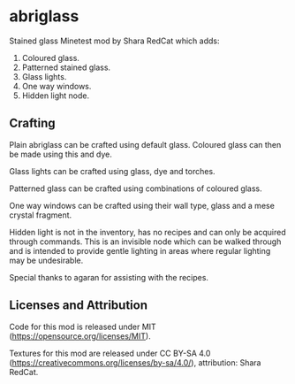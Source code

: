abriglass
===

Stained glass Minetest mod by Shara RedCat which adds:
1. Coloured glass.
2. Patterned stained glass.
3. Glass lights.
4. One way windows. 
5. Hidden light node.


Crafting
---------

Plain abriglass can be crafted using default glass. Coloured glass can then be made using this and dye. 

Glass lights can be crafted using glass, dye and torches.

Patterned glass can be crafted using combinations of coloured glass.

One way windows can be crafted using their wall type, glass and a mese crystal fragment. 

Hidden light is not in the inventory, has no recipes and can only be acquired through commands. This is an invisible node which can be walked through and is intended to provide gentle lighting in areas where regular lighting may be undesirable. 

Special thanks to agaran for assisting with the recipes. 


Licenses and Attribution 
-----------------------

Code for this mod is released under MIT (https://opensource.org/licenses/MIT).

Textures for this mod are released under CC BY-SA 4.0 (https://creativecommons.org/licenses/by-sa/4.0/), attribution: Shara RedCat.
